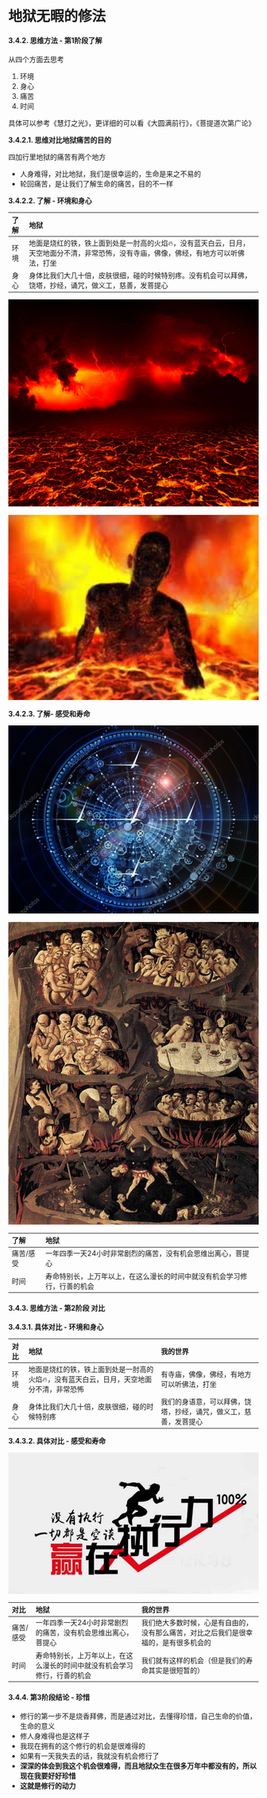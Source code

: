 # 地狱无暇的修法



#### 3.4.2. 思维方法 - 第1阶段了解

从四个方面去思考

1. 环境
2. 身心
3. 痛苦
4. 时间

具体可以参考《慧灯之光》，更详细的可以看《大圆满前行》，《菩提道次第广论》

**3.4.2.1. 思维对比地狱痛苦的目的**

四加行里地狱的痛苦有两个地方

* 人身难得，对比地狱，我们是很幸运的，生命是来之不易的
* 轮回痛苦，是让我们了解生命的痛苦，目的不一样

**3.4.2.2. 了解 - 环境和身心**

| 了解 | 地狱 |
| :--- | :--- |
| 环境 | 地面是烧红的铁，铁上面到处是一肘高的火焰🔥，没有蓝天白云，日月，天空地面分不清，非常恐怖，没有寺庙，佛像，佛经，有地方可以听佛法，打坐 |
| 身心 | 身体比我们大几十倍，皮肤很细，碰的时候特别疼。没有机会可以拜佛，饶塔，抄经，诵咒，做义工，慈善，发菩提心 |

![](../.gitbook/assets/dy1.jpg)

![](../.gitbook/assets/dy2.jpg)

**3.4.2.3. 了解- 感受和寿命**

![](../.gitbook/assets/dy4-eternity.jpg)

![](../.gitbook/assets/dy3-fra-angelico-last-judgement-14311.jpg)

| 了解 | 地狱 |
| :--- | :--- |
| 痛苦/感受 | 一年四季一天24小时非常剧烈的痛苦，没有机会思维出离心，菩提心 |
| 时间 | 寿命特别长，上万年以上，在这么漫长的时间中就没有机会学习修行，行善的机会 |

#### 3.4.3. 思维方法 - 第2阶段 对比

**3.4.3.1. 具体对比 - 环境和身心**

| 对比 | 地狱 | 我的世界 |
| :--- | :--- | :--- |
| 环境 | 地面是烧红的铁，铁上面到处是一肘高的火焰🔥，没有蓝天白云，日月，天空地面分不清，非常恐怖 | 有寺庙，佛像，佛经，有地方可以听佛法，打坐 |
| 身心 | 身体比我们大几十倍，皮肤很细，碰的时候特别疼 | 我们的身语意，可以拜佛，饶塔，抄经，诵咒，做义工，慈善，发菩提心 |

**3.4.3.2. 具体对比 - 感受和寿命**

![](../.gitbook/assets/xm-zhixingli.png)

| 对比 | 地狱 | 我的世界 |
| :--- | :--- | :--- |
| 痛苦/感受 | 一年四季一天24小时非常剧烈的痛苦，没有机会思维出离心，菩提心 | 我们绝大多数时候，心是有自由的，没有那么痛苦，对比之后我们是很幸福的，是有很多机会的 |
| 时间 | 寿命特别长，上万年以上，在这么漫长的时间中就没有机会学习修行，行善的机会 | 我们就有这样的机会（但是我们的寿命其实是很短暂的） |

#### 3.4.4. 第3阶段结论 - 珍惜

* 修行的第一步不是烧香拜佛，而是通过对比，去懂得珍惜，自己生命的价值，生命的意义
* 修人身难得也是这样子
* 我现在拥有的这个修行的机会是很难得的
* 如果有一天我失去的话，我就没有机会修行了
* **深深的体会到我这个机会很难得，而且地狱众生在很多万年中都没有的，所以现在我要好好珍惜**
* **这就是修行的动力**

